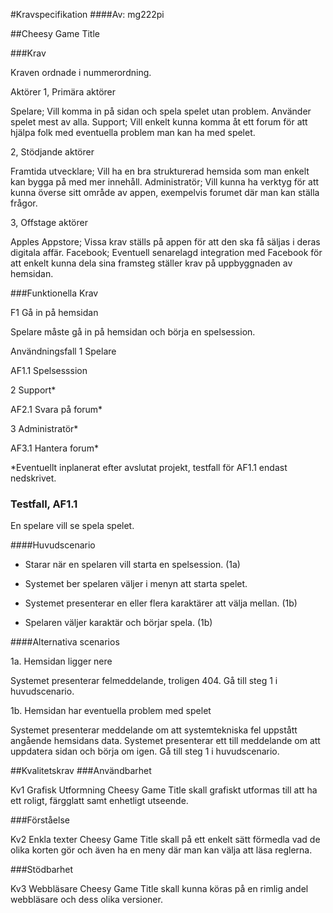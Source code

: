 #Kravspecifikation
####Av: mg222pi

##Cheesy Game Title

###Krav

Kraven ordnade i nummerordning.

Aktörer
1, Primära aktörer

Spelare; Vill komma in på sidan och spela spelet utan problem. Använder spelet mest av alla.
Support; Vill enkelt kunna komma åt ett forum för att hjälpa folk med eventuella problem man kan ha med spelet.

2, Stödjande aktörer

Framtida utvecklare; Vill ha en bra strukturerad hemsida som man enkelt kan bygga på med mer innehåll.
Administratör; Vill kunna ha verktyg för att kunna överse sitt område av appen, exempelvis forumet där man kan ställa frågor.

3, Offstage aktörer

Apples Appstore; Vissa krav ställs på appen för att den ska få säljas i deras digitala affär.
Facebook; Eventuell senarelagd integration med Facebook för att enkelt kunna dela sina framsteg ställer krav på uppbyggnaden av hemsidan.

###Funktionella Krav

F1 Gå in på hemsidan

Spelare måste gå in på hemsidan och börja en spelsession.

Användningsfall
1 Spelare

AF1.1 Spelsesssion

2 Support*

AF2.1 Svara på forum*

3 Administratör*

AF3.1 Hantera forum*

*Eventuellt inplanerat efter avslutat projekt, testfall för AF1.1 endast nedskrivet.

### Testfall, AF1.1

En spelare vill se spela spelet.

####Huvudscenario

- Starar när en spelaren vill starta en spelsession. (1a)

- Systemet ber spelaren väljer i menyn att starta spelet.

- Systemet presenterar en eller flera karaktärer att välja mellan. (1b)

- Spelaren väljer karaktär och börjar spela. (1b)


####Alternativa scenarios

1a. Hemsidan ligger nere

Systemet presenterar felmeddelande, troligen 404.
Gå till steg 1 i huvudscenario.


1b. Hemsidan har eventuella problem med spelet

Systemet presenterar meddelande om att systemtekniska fel uppstått angående hemsidans data.
Systemet presenterar ett till meddelande om att uppdatera sidan och börja om igen.
Gå till steg 1 i huvudscenario.


##Kvalitetskrav
###Användbarhet

Kv1 Grafisk Utformning
Cheesy Game Title skall grafiskt utformas till att ha ett roligt, färgglatt samt enhetligt utseende.

###Förståelse

Kv2 Enkla texter 
Cheesy Game Title skall på ett enkelt sätt förmedla vad de olika korten gör och även ha en meny där man kan
välja att läsa reglerna.

###Stödbarhet

Kv3 Webbläsare
Cheesy Game Title skall kunna köras på en rimlig andel webbläsare och dess olika versioner.
